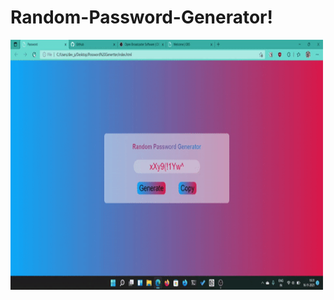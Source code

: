 # Random-Password-Generator!



<img src="./screen.gif" alt="My Project GIF" width="500" height="400">
